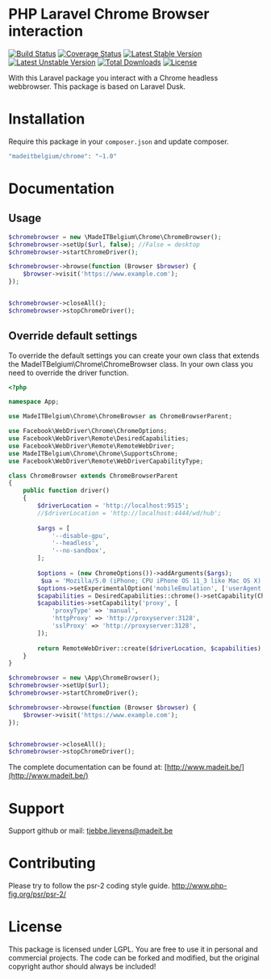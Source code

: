 # PHP Laravel Chrome Browser interaction
[![Build Status](https://travis-ci.org/madeITBelgium/Chrome.svg?branch=master)](https://travis-ci.org/madeITBelgium/Chrome)
[![Coverage Status](https://coveralls.io/repos/github/madeITBelgium/Chrome/badge.svg?branch=master)](https://coveralls.io/github/madeITBelgium/Chrome?branch=master)
[![Latest Stable Version](https://poser.pugx.org/madeITBelgium/Chrome/v/stable.svg)](https://packagist.org/packages/madeITBelgium/Chrome)
[![Latest Unstable Version](https://poser.pugx.org/madeITBelgium/Chrome/v/unstable.svg)](https://packagist.org/packages/madeITBelgium/Chrome)
[![Total Downloads](https://poser.pugx.org/madeITBelgium/Chrome/d/total.svg)](https://packagist.org/packages/madeITBelgium/Chrome)
[![License](https://poser.pugx.org/madeITBelgium/Chrome/license.svg)](https://packagist.org/packages/madeITBelgium/Chrome)

With this Laravel package you interact with a Chrome headless webbrowser. This package is based on Laravel Dusk.

# Installation

Require this package in your `composer.json` and update composer.

```php
"madeitbelgium/chrome": "~1.0"
```

# Documentation
## Usage
```php
$chromebrowser = new \MadeITBelgium\Chrome\ChromeBrowser();
$chromebrowser->setUp($url, false); //False = desktop
$chromebrowser->startChromeDriver();

$chromebrowser->browse(function (Browser $browser) {
    $browser->visit('https://www.example.com');
});


$chromebrowser->closeAll();
$chromebrowser->stopChromeDriver();
```

## Override default settings
To override the default settings you can create your own class that extends the MadeITBelgium\Chrome\ChromeBrowser class. In your own class you need to override the driver function.
```php
<?php

namespace App;

use MadeITBelgium\Chrome\ChromeBrowser as ChromeBrowserParent;

use Facebook\WebDriver\Chrome\ChromeOptions;
use Facebook\WebDriver\Remote\DesiredCapabilities;
use Facebook\WebDriver\Remote\RemoteWebDriver;
use MadeITBelgium\Chrome\Chrome\SupportsChrome;
use Facebook\WebDriver\Remote\WebDriverCapabilityType;

class ChromeBrowser extends ChromeBrowserParent
{
    public function driver()
    {
        $driverLocation = 'http://localhost:9515';
        //$driverLocation = 'http://localhost:4444/wd/hub';
        
        $args = [
            '--disable-gpu',
            '--headless',
            '--no-sandbox',
        ];
        
        $options = (new ChromeOptions())->addArguments($args);
         $ua = 'Mozilla/5.0 (iPhone; CPU iPhone OS 11_3 like Mac OS X) AppleWebKit/604.1.34 (KHTML, like Gecko) CriOS/67.0.3396.87 Mobile/15E216 Safari/604.1';
        $options->setExperimentalOption('mobileEmulation', ['userAgent' => $ua]);
        $capabilities = DesiredCapabilities::chrome()->setCapability(ChromeOptions::CAPABILITY, $options);
        $capabilities->setCapability('proxy', [
            'proxyType' => 'manual',
            'httpProxy' => 'http://proxyserver:3128',
            'sslProxy' => 'http://proxyserver:3128',
        ]);
        
        return RemoteWebDriver::create($driverLocation, $capabilities);
    }
}
```

```php
$chromebrowser = new \App\ChromeBrowser();
$chromebrowser->setUp($url);
$chromebrowser->startChromeDriver();

$chromebrowser->browse(function (Browser $browser) {
    $browser->visit('https://www.example.com');
});


$chromebrowser->closeAll();
$chromebrowser->stopChromeDriver();
```

The complete documentation can be found at: [http://www.madeit.be/](http://www.madeit.be/)


# Support
Support github or mail: tjebbe.lievens@madeit.be

# Contributing
Please try to follow the psr-2 coding style guide. http://www.php-fig.org/psr/psr-2/

# License
This package is licensed under LGPL. You are free to use it in personal and commercial projects. The code can be forked and modified, but the original copyright author should always be included!
